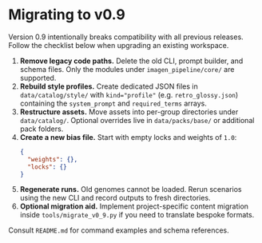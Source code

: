 # Migrating to v0.9

Version 0.9 intentionally breaks compatibility with all previous releases. Follow the checklist below when upgrading an existing workspace.

1. **Remove legacy code paths.** Delete the old CLI, prompt builder, and schema files. Only the modules under `imagen_pipeline/core/` are supported.
2. **Rebuild style profiles.** Create dedicated JSON files in `data/catalog/style/` with `kind="profile"` (e.g. `retro_glossy.json`) containing the `system_prompt` and `required_terms` arrays.
3. **Restructure assets.** Move assets into per-group directories under `data/catalog/`. Optional overrides live in `data/packs/base/` or additional pack folders.
4. **Create a new bias file.** Start with empty locks and weights of `1.0`:
   ```json
   {
     "weights": {},
     "locks": {}
   }
   ```
5. **Regenerate runs.** Old genomes cannot be loaded. Rerun scenarios using the new CLI and record outputs to fresh directories.
6. **Optional migration aid.** Implement project-specific content migration inside `tools/migrate_v0_9.py` if you need to translate bespoke formats.

Consult `README.md` for command examples and schema references.
